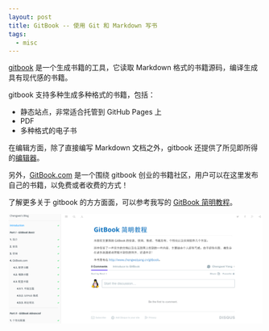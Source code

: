 ```yaml
---
layout: post
title: GitBook -- 使用 Git 和 Markdown 写书
tags:
  - misc
---
```


[gitbook](http://www.chengweiyang.cn/gitbook) 是一个生成书籍的工具，它读取 Markdown 格式的书籍源码，编译生成具有现代感的书籍。

gitbook 支持多种生成多种格式的书籍，包括：

- 静态站点，非常适合托管到 GitHub Pages 上
- PDF
- 多种格式的电子书

在编辑方面，除了直接编写 Markdown 文档之外，gitbook 还提供了所见即所得的[编辑器](https://www.gitbook.com/editor)。

另外，[GitBook.com](https://www.gitbook.com/) 是一个围绕 gitbook 创业的书籍社区，用户可以在这里发布自己的书籍，以免费或者收费的方式！

了解更多关于 gitbook 的方方面面，可以参考我写的 [GitBook 简明教程](http://www.chengweiyang.cn/gitbook)。

![gitbook 简明教程](/assets/images/gitbook/gitbook-screenshot.png)
